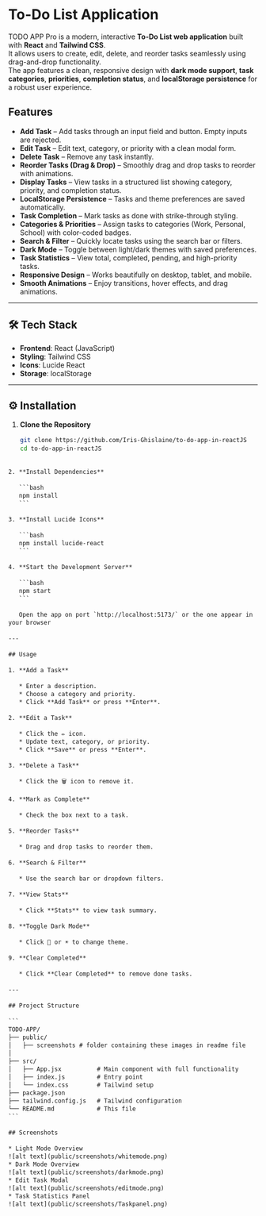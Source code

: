 # To-Do List Application


TODO APP Pro is a modern, interactive **To-Do List web application** built with **React** and **Tailwind CSS**.  
It allows users to create, edit, delete, and reorder tasks seamlessly using drag-and-drop functionality.  
The app features a clean, responsive design with **dark mode support**, **task categories**, **priorities**, **completion status**, and **localStorage persistence** for a robust user experience.

## Features

- **Add Task** – Add tasks through an input field and button. Empty inputs are rejected.
- **Edit Task** – Edit text, category, or priority with a clean modal form.
- **Delete Task** – Remove any task instantly.
- **Reorder Tasks (Drag & Drop)** – Smoothly drag and drop tasks to reorder with animations.
- **Display Tasks** – View tasks in a structured list showing category, priority, and completion status.
- **LocalStorage Persistence** – Tasks and theme preferences are saved automatically.
- **Task Completion** – Mark tasks as done with strike-through styling.
- **Categories & Priorities** – Assign tasks to categories (Work, Personal, School) with color-coded badges.
- **Search & Filter** – Quickly locate tasks using the search bar or filters.
- **Dark Mode** – Toggle between light/dark themes with saved preferences.
- **Task Statistics** – View total, completed, pending, and high-priority tasks.
- **Responsive Design** – Works beautifully on desktop, tablet, and mobile.
- **Smooth Animations** – Enjoy transitions, hover effects, and drag animations.

---

## 🛠️ Tech Stack
- **Frontend**: React (JavaScript)
- **Styling**: Tailwind CSS
- **Icons**: Lucide React
- **Storage**: localStorage

---

## ⚙️ Installation

1. **Clone the Repository**
   ```bash
   git clone https://github.com/Iris-Ghislaine/to-do-app-in-reactJS
   cd to-do-app-in-reactJS
````

2. **Install Dependencies**

   ```bash
   npm install
   ```

3. **Install Lucide Icons**

   ```bash
   npm install lucide-react
   ```

4. **Start the Development Server**

   ```bash
   npm start
   ```

   Open the app on port `http://localhost:5173/` or the one appear in your browser

---

## Usage

1. **Add a Task**

   * Enter a description.
   * Choose a category and priority.
   * Click **Add Task** or press **Enter**.

2. **Edit a Task**

   * Click the ✏️ icon.
   * Update text, category, or priority.
   * Click **Save** or press **Enter**.

3. **Delete a Task**

   * Click the 🗑️ icon to remove it.

4. **Mark as Complete**

   * Check the box next to a task.

5. **Reorder Tasks**

   * Drag and drop tasks to reorder them.

6. **Search & Filter**

   * Use the search bar or dropdown filters.

7. **View Stats**

   * Click **Stats** to view task summary.

8. **Toggle Dark Mode**

   * Click 🌙 or ☀️ to change theme.

9. **Clear Completed**

   * Click **Clear Completed** to remove done tasks.

---

## Project Structure

```
TODO-APP/
├── public/
│   ├── screenshots # folder containing these images in readme file
│
├── src/
│   ├── App.jsx          # Main component with full functionality
│   ├── index.js         # Entry point
│   └── index.css        # Tailwind setup
├── package.json
├── tailwind.config.js   # Tailwind configuration
└── README.md            # This file
```

## Screenshots

* Light Mode Overview
![alt text](public/screenshots/whitemode.png)
* Dark Mode Overview
![alt text](public/screenshots/darkmode.png)
* Edit Task Modal
![alt text](public/screenshots/editmode.png)
* Task Statistics Panel
![alt text](public/screenshots/Taskpanel.png)
